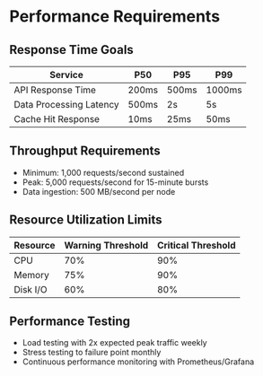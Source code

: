 # Performance Requirements

## Response Time Goals
| Service                 | P50   | P95   | P99   |
|-------------------------|-------|-------|-------|
| API Response Time       | 200ms | 500ms | 1000ms|
| Data Processing Latency | 500ms | 2s    | 5s    |
| Cache Hit Response      | 10ms  | 25ms  | 50ms  |

## Throughput Requirements
- Minimum: 1,000 requests/second sustained
- Peak: 5,000 requests/second for 15-minute bursts
- Data ingestion: 500 MB/second per node

## Resource Utilization Limits
| Resource  | Warning Threshold | Critical Threshold |
|-----------|-------------------|--------------------|
| CPU       | 70%               | 90%                |
| Memory    | 75%               | 90%                |
| Disk I/O  | 60%               | 80%                |

## Performance Testing
- Load testing with 2x expected peak traffic weekly
- Stress testing to failure point monthly
- Continuous performance monitoring with Prometheus/Grafana